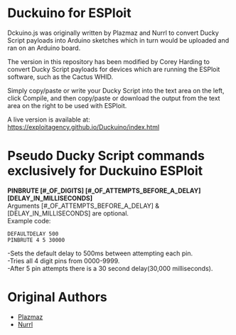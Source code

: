 # Duckuino for ESPloit  
  
Dckuino.js was originally written by Plazmaz and Nurrl to convert Ducky Script payloads into Arduino sketches which in turn would be uploaded and ran on an Arduino board.  
  
The version in this repository has been modified by Corey Harding to convert Ducky Script payloads for devices which are running the ESPloit software, such as the Cactus WHID.  
  
Simply copy/paste or write your Ducky Script into the text area on the left, click Compile, and then copy/paste or download the output from the text area on the right to be used with ESPloit.  

A live version is available at: https://exploitagency.github.io/Duckuino/index.html  
  
# Pseudo Ducky Script commands exclusively for Duckuino ESPloit  
  
**PINBRUTE [#_OF_DIGITS] [#_OF_ATTEMPTS_BEFORE_A_DELAY] [DELAY_IN_MILLISECONDS]**  
Arguments [#_OF_ATTEMPTS_BEFORE_A_DELAY] & [DELAY_IN_MILLISECONDS] are optional.  
Example code: 
```
DEFAULTDELAY 500
PINBRUTE 4 5 30000
```
-Sets the default delay to 500ms between attempting each pin.  
-Tries all 4 digit pins from 0000-9999.  
-After 5 pin attempts there is a 30 second delay(30,000 milliseconds).  
  
# Original Authors  
  - [Plazmaz](https://github.com/Plazmaz)  
  - [Nurrl](https://github.com/Nurrl)  

